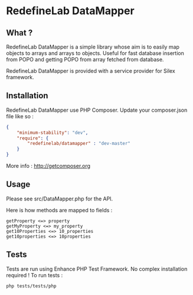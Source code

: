 RedefineLab DataMapper
======================

What ?
------

RedefineLab DataMapper is a simple library whose aim is to easily map objects
to arrays and arrays to objects. Useful for fast database insertion from POPO
and getting POPO from array fetched from database.

RedefineLab DataMapper is provided with a service provider for Silex framework.

Installation
------------

RedefineLab DataMapper use PHP Composer.
Update your composer.json file like so :

```json
{
    "minimum-stability": "dev",
    "require": {
        "redefinelab/datamapper" : "dev-master"
    }
}
```

More info : http://getcomposer.org

Usage
-----

Please see src/DataMapper.php for the API.

Here is how methods are mapped to fields :

```text
getProperty <=> property
getMyProperty <=> my_property
get10Properties <=> 10_properties
get10properties <=> 10properties
```

Tests
-----

Tests are run using Enhance PHP Test Framework. No complex installation
required ! To run tests :

```bash
php tests/tests/php
```